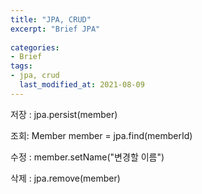 ```yaml
---
title: "JPA, CRUD"
excerpt: "Brief JPA"
 
categories:
- Brief
tags:
- jpa, crud
  last_modified_at: 2021-08-09
---
```

저장 : jpa.persist(member)

조회: Member member = jpa.find(memberId)

수정 : member.setName("변경할 이름")

삭제 : jpa.remove(member)

